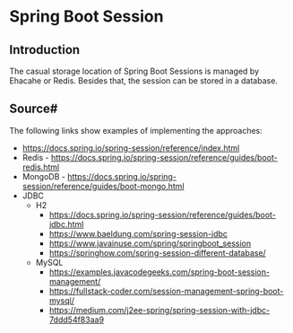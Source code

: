# Spring Boot Session
## Introduction
The casual storage location of Spring Boot Sessions is managed by Ehacahe or Redis.
Besides that, the session can be stored in a database.
## Source#
The following links show examples of implementing the approaches:
- https://docs.spring.io/spring-session/reference/index.html
- Redis - https://docs.spring.io/spring-session/reference/guides/boot-redis.html
- MongoDB - https://docs.spring.io/spring-session/reference/guides/boot-mongo.html
- JDBC
  - H2
    - https://docs.spring.io/spring-session/reference/guides/boot-jdbc.html
    - https://www.baeldung.com/spring-session-jdbc
    - https://www.javainuse.com/spring/springboot_session
    - https://springhow.com/spring-session-different-database/
  - MySQL
    - https://examples.javacodegeeks.com/spring-boot-session-management/
    - https://fullstack-coder.com/session-management-spring-boot-mysql/
    - https://medium.com/j2ee-spring/spring-session-with-jdbc-7ddd54f83aa9
